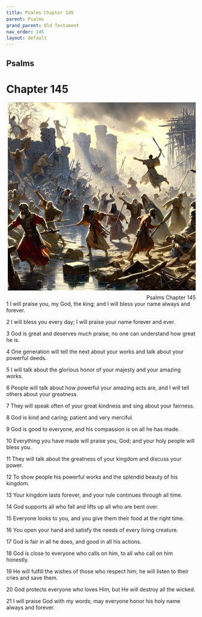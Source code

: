 ```yaml
---
title: Psalms Chapter 145
parent: Psalms
grand_parent: Old Testament
nav_order: 145
layout: default
---
```


## Psalms

# Chapter 145

<div style="clear: both; text-align: right;">
    <img src="/assets/Image/Psalms/500/145.jpg" alt="Psalms Chapter 145" class="chapter-image" style="max-width: 100%; height: auto; float: right; margin: 0 0 10px 10px; padding-left: 10%;">
    <figcaption style="font-size: 14px;">Psalms Chapter 145</figcaption>
</div>
1 I will praise you, my God, the king; and I will bless your name always and forever.

2 I will bless you every day; I will praise your name forever and ever.

3 God is great and deserves much praise; no one can understand how great he is.

4 One generation will tell the next about your works and talk about your powerful deeds.

5 I will talk about the glorious honor of your majesty and your amazing works.

6 People will talk about how powerful your amazing acts are, and I will tell others about your greatness.

7 They will speak often of your great kindness and sing about your fairness.

8 God is kind and caring; patient and very merciful.

9 God is good to everyone, and his compassion is on all he has made.

10 Everything you have made will praise you, God; and your holy people will bless you.

11 They will talk about the greatness of your kingdom and discuss your power.

12 To show people his powerful works and the splendid beauty of his kingdom.

13 Your kingdom lasts forever, and your rule continues through all time.

14 God supports all who fall and lifts up all who are bent over.

15 Everyone looks to you, and you give them their food at the right time.

16 You open your hand and satisfy the needs of every living creature.

17 God is fair in all he does, and good in all his actions.

18 God is close to everyone who calls on him, to all who call on him honestly.

19 He will fulfill the wishes of those who respect him; he will listen to their cries and save them.

20 God protects everyone who loves Him, but He will destroy all the wicked.

21 I will praise God with my words; may everyone honor his holy name always and forever.


